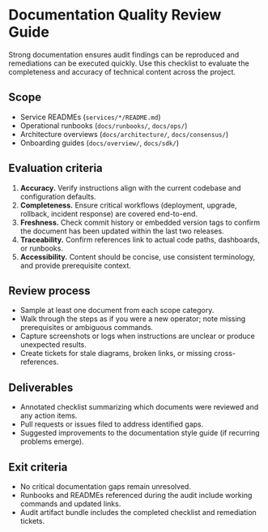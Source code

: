 # Documentation Quality Review Guide

Strong documentation ensures audit findings can be reproduced and remediations can be executed quickly. Use this checklist to evaluate the completeness and accuracy of technical content across the project.

## Scope

- Service READMEs (`services/*/README.md`)
- Operational runbooks (`docs/runbooks/`, `docs/ops/`)
- Architecture overviews (`docs/architecture/`, `docs/consensus/`)
- Onboarding guides (`docs/overview/`, `docs/sdk/`)

## Evaluation criteria

1. **Accuracy.** Verify instructions align with the current codebase and configuration defaults.
2. **Completeness.** Ensure critical workflows (deployment, upgrade, rollback, incident response) are covered end-to-end.
3. **Freshness.** Check commit history or embedded version tags to confirm the document has been updated within the last two releases.
4. **Traceability.** Confirm references link to actual code paths, dashboards, or runbooks.
5. **Accessibility.** Content should be concise, use consistent terminology, and provide prerequisite context.

## Review process

- Sample at least one document from each scope category.
- Walk through the steps as if you were a new operator; note missing prerequisites or ambiguous commands.
- Capture screenshots or logs when instructions are unclear or produce unexpected results.
- Create tickets for stale diagrams, broken links, or missing cross-references.

## Deliverables

- Annotated checklist summarizing which documents were reviewed and any action items.
- Pull requests or issues filed to address identified gaps.
- Suggested improvements to the documentation style guide (if recurring problems emerge).

## Exit criteria

- No critical documentation gaps remain unresolved.
- Runbooks and READMEs referenced during the audit include working commands and updated links.
- Audit artifact bundle includes the completed checklist and remediation tickets.
